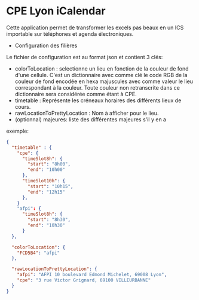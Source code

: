 CPE Lyon iCalendar
==================


Cette application permet de transformer les excels pas beaux en un ICS importable sur téléphones et agenda électroniques.


* Configuration des filières

Le fichier de configuration est au format json et contient 3 clés:
 - colorToLocation : selectionne un lieu en fonction de la couleur de fond d'une cellule. C'est un dictionnaire avec comme clé le code RGB de la couleur de fond encodée en hexa majuscules avec comme valeur le lieu correspondant à la couleur. Toute couleur non retranscrite dans ce dictionnaire sera considérée comme étant à CPE.
 - timetable : Représente les créneaux horaires des différents lieux de cours.
 - rawLocationToPrettyLocation : Nom à afficher pour le lieu.
 - (optionnal) majeures: liste des différentes majeures s'il y en a

exemple:
```json
{
  "timetable" : {
    "cpe": {
      "timeSlot8h": {
        "start": "8h00",
        "end": "10h00"
      },
      "timeSlot10h": {
        "start": "10h15",
        "end": "12h15"
      },
    }
    "afpi": {
      "timeSlot8h": {
        "start": "8h30",
        "end": "10h30"
      }
  },

  "colorToLocation": {
    "FCD5B4": "afpi"
  },

  "rawLocationToPrettyLocation": {
    "afpi": "AFPI 10 boulevard Edmond Michelet, 69008 Lyon",
    "cpe": "3 rue Victor Grignard, 69100 VILLEURBANNE"
  }
}
```
